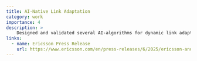```yaml
---
title: AI-Native Link Adaptation
category: work
importance: 4
description: >
    Designed and validated several AI-algorithms for dynamic link adaptation in 5G networks, enabling real-time modulation and coding scheme (MCS) selection under dynamic wireless conditions. Leveraged advanced deep learning algorithms to outperform current approachs for enhanced spectral efficiency.
links:
  - name: Ericsson Press Release
    url: https://www.ericsson.com/en/press-releases/6/2025/ericsson-and-bell-canada-successfully-test-ai-native-link-adaptation-to-boost-network-speed-and-efficiency
---
```

